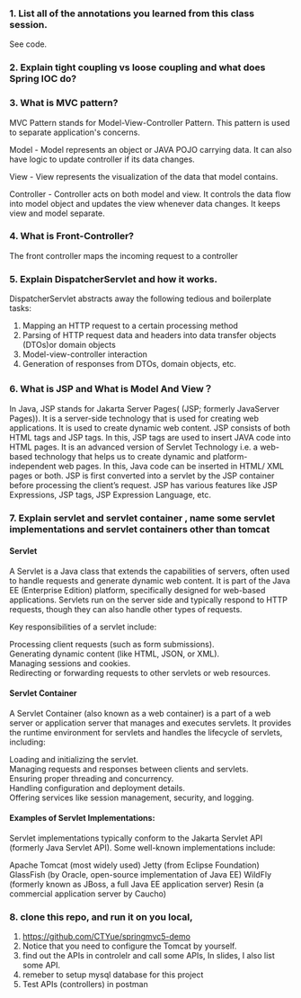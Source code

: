 ### 1. List all of the annotations you learned from this class session.

See code. 

### 2. Explain tight coupling vs loose coupling and what does Spring IOC do?



### 3. What is MVC pattern?

MVC Pattern stands for Model-View-Controller Pattern. This pattern is used to separate application's concerns.  

Model - Model represents an object or JAVA POJO carrying data. It can also have logic to update controller if its data changes.  

View - View represents the visualization of the data that model contains.  

Controller - Controller acts on both model and view. It controls the data flow into model object and updates the view 
whenever data changes. It keeps view and model separate.  

### 4. What is Front-Controller?

The front controller maps the incoming request to a controller

### 5. Explain DispatcherServlet and how it works.

DispatcherServlet abstracts away the following tedious and boilerplate tasks:  
1. Mapping an HTTP request to a certain processing method  
2. Parsing of HTTP request data and headers into data transfer objects (DTOs)or domain objects  
3. Model-view-controller interaction  
4. Generation of responses from DTOs, domain objects, etc.  

### 6. What is JSP and What is Model And View？

In Java, JSP stands for Jakarta Server Pages( (JSP; formerly JavaServer Pages)). It is a server-side technology that is 
used for creating web applications. It is used to create dynamic web content. JSP consists of both HTML tags and JSP 
tags. In this, JSP tags are used to insert JAVA code into HTML pages. It is an advanced version of Servlet Technology 
i.e. a web-based technology that helps us to create dynamic and platform-independent web pages. In this, Java code can 
be inserted in HTML/ XML pages or both. JSP is first converted into a servlet by the JSP container before processing the 
client’s request. JSP has various features like JSP Expressions, JSP tags, JSP Expression Language, etc.

### 7. Explain servlet and servlet container , name some servlet implementations and servlet containers other than tomcat
#### Servlet
A Servlet is a Java class that extends the capabilities of servers, often used to handle requests and generate dynamic 
web content. It is part of the Java EE (Enterprise Edition) platform, specifically designed for web-based applications. 
Servlets run on the server side and typically respond to HTTP requests, though they can also handle other types of requests.

Key responsibilities of a servlet include:  

Processing client requests (such as form submissions).  
Generating dynamic content (like HTML, JSON, or XML).  
Managing sessions and cookies.  
Redirecting or forwarding requests to other servlets or web resources.  

#### Servlet Container
A Servlet Container (also known as a web container) is a part of a web server or application server that manages and 
executes servlets. It provides the runtime environment for servlets and handles the lifecycle of servlets, including:

Loading and initializing the servlet.  
Managing requests and responses between clients and servlets.  
Ensuring proper threading and concurrency.  
Handling configuration and deployment details.  
Offering services like session management, security, and logging.  

#### Examples of Servlet Implementations:
Servlet implementations typically conform to the Jakarta Servlet API (formerly Java Servlet API). Some well-known implementations include:

Apache Tomcat (most widely used)
Jetty (from Eclipse Foundation)
GlassFish (by Oracle, open-source implementation of Java EE)
WildFly (formerly known as JBoss, a full Java EE application server)
Resin (a commercial application server by Caucho)


### 8. clone this repo, and run it on you local,
1. https://github.com/CTYue/springmvc5-demo
2. Notice that you need to configure the Tomcat by yourself.
3. find out the APIs in controlelr and call some APIs, In slides, I also list some API.
4. remeber to setup mysql database for this project
5. Test APIs (controllers) in postman